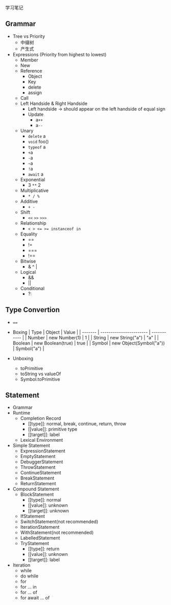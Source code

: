 学习笔记

## Grammar
- Tree vs Priority
  - 中缀树
  - 产生式
- Expressions (Priority from highest to lowest)
  - Member
  - New
  - Reference
    - Object
    - Key
    - delete
    - assign
  - Call
  - Left Handside & Right Handside
    - Left handside -> should appear on the left handside of equal sign
    - Update
      - a`++`
      - a`--`
  - Unary
    - `delete` a
    - `void` foo()
    - `typeof` a
    - `+`a
    - `-`a
    - `~`a
    - `!`a
    - `await` a
  - Exponential
    - 3 `**` 2
  - Multiplicative
    - `* / %`
  - Additive
    - `+ -`
  - Shift
    - `<<` `>>` `>>>`
  - Relationship
    - `< > <= >= instanceof in`
  - Equality
    - ==
    - !=
    - ===
    - !==
  - Bitwise
    - & ^ |
  - Logical
    - &&
    - ||
  - Conditional
    - ?:


## Type Convertion

- `==`

- Boxing
  | Type    | Object                  | Value       |
  | ------- | ----------------------- | ----------- |
  | Number  | new Number(1)           | 1           |
  | String  | new String("a")         | "a"         |
  | Boolean | new Boolean(true)       | true        |
  | Symbol  | new Object(Symbol("a")) | Symbol("a") |

- Unboxing
  - toPrimitive
  - toString vs valueOf
  - Symbol.toPrimitive

## Statement
- Grammar
- Runtime
  - Completion Record
    - [[type]]: normal, break, continue, return, throw
    - [[value]]: primitive type
    - [[target]]: label
  - Lexical Environment
- Simple Statement
  - ExpressionStatement
  - EmptyStatement
  - DebuggerStatement
  - ThrowStatement
  - ContinueStatement
  - BreakStatement
  - ReturnStatement
- Compound Statement
  - BlockStatement
    - [[type]]: normal
    - [[value]]: unknown
    - [[target]]: unknown
  - IfStatement
  - SwitchStatement(not recommended)
  - IterationStatement
  - WithStatement(not recommended)
  - LabelledStatement
  - TryStatement
    - [[type]]: return
    - [[value]]: unknown
    - [[target]]: label
- Iteration
  - while
  - do while
  - for
  - for ... in
  - for ... of
  - for await ... of